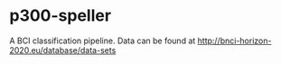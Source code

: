 # p300-speller

A BCI classification pipeline. 
Data can be found at http://bnci-horizon-2020.eu/database/data-sets 
